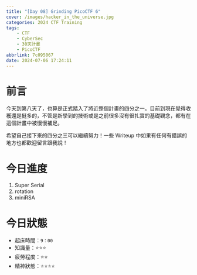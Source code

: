 ```yaml
---
title: "[Day 08] Grinding PicoCTF 6"
cover: /images/hacker_in_the_universe.jpg
categories: 2024 CTF Training
tags:
    - CTF
    - CyberSec
    - 30天計畫
    - PicoCTF
abbrlink: 7c095067
date: 2024-07-06 17:24:11
---
```


# 前言

今天到第八天了，也算是正式踏入了將近整個計畫的四分之一。目前到現在覺得收穫還是挺多的，不管是新學到的技術或是之前很多沒有很扎實的基礎觀念，都有在這個計畫中被慢慢補足。

希望自己接下來的四分之三可以繼續努力！一些 Writeup 中如果有任何有錯誤的地方也都歡迎留言跟我說！

# 今日進度

1. Super Serial
2. rotation
3. miniRSA

# 今日狀態

-   起床時間：`9：00`
-   知識量：⭐⭐⭐
-   疲勞程度：⭐⭐
-   精神狀態：⭐⭐⭐⭐

